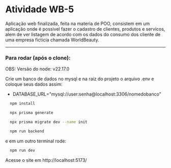 # Atividade WB-5 

Aplicação web finalizada, feita na materia de POO, consistem em um aplicação onde é possivel fazer o cadastro de clientes, produtos e servicos, alem de ver listagem de acordo com os dados do consumo dos cliente de uma empresa ficticia chamada WorldBeauty.

---

### Para rodar (após o clone):

OBS: Versão do node: v22.17.0

Crie um banco de dados no mysql e na raiz do projeto o arquivo .env e coloque seus dados assim:
 - DATABASE_URL="mysql://user:senha@localhost:3306/nomedobanco"
```bash
  npm install

  npx prisma generate

  npx prisma migrate dev --name init

  npm run backend
```

e em um outro terminal rode:

```bash
  npm run dev
```

Acesse o site em http://localhost:5173/